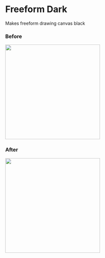 # Freeform Dark

Makes freeform drawing canvas black


### Before
<img src="https://github.com/ChristopherA8/Freeform-Dark/assets/32487758/d3217992-c6eb-4bae-8590-c44fa53590a6" width="300">

### After
<img src="https://github.com/ChristopherA8/Freeform-Dark/assets/32487758/d0c991ac-6f64-4325-881f-1cb88ef23905" width="300">
